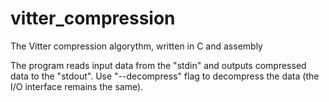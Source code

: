 # vitter_compression
The Vitter compression algorythm, written in C and assembly

The program reads input data from the "stdin" and outputs compressed data to the "stdout".
Use "--decompress" flag to decompress the data (the I/O interface remains the same).
